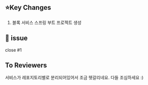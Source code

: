 ## ⭐Key Changes

1. 블록 서비스 스프링 부트 프로젝트 생성

## 📌 issue

close #1 

## To Reviewers

서비스가 레포지토리별로 분리되어있어서 조금 헷갈리네요. 다들 조심하세요 :)
